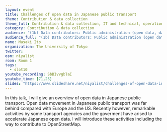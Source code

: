 ```yaml
---
layout: event
title: Challenges of open data in Japanese public transport
theme: Contribution & data collection
theme_full: Contribution & data collection, IT and technical, operations, Transport, routing and urban planning
category: Contribution & data collection
audience: "(1b) Data contributors: Public administration (open data, data feedback...)"
audience_full: "(1b) Data contributors: Public administration (open data, data feedback...), (1c) Data contributors: Companies (data feedback, driven by need of data...), (2b) Data users: Non-profit and public service"
name: Masaki Ito
organization: The University of Tokyo
twitter: 
osm: niyalist
room: Room 1
tags:
  - slot10
youtube_recording: SbBIvvgblaI
youtube_time: [71,25]
slides: "https://www.slideshare.net/niyalist/challenges-of-open-data-in-japanese-public-transport"
---
```

In this talk, I will give an overview of open data in Japanese public transport. Open data movement in Japanese public transport was far behind compared with Europe and the US. Recently however, remarkable activities by some transport agencies and the goverment have arised to accelerate Japanese open data. I will introduce these activities including the way to contribute to OpenStreetMap.

